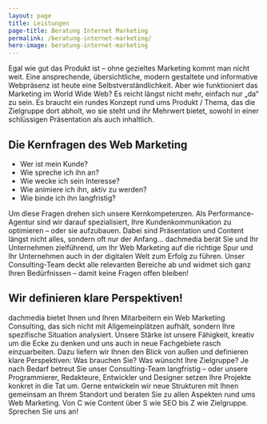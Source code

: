 ```yaml
---
layout: page
title: Leistungen
page-title: Beratung Internet Marketing
permalink: /beratung-internet-marketing/
hero-image: beratung-internet-marketing
---
```


Egal wie gut das Produkt ist – ohne gezieltes Marketing kommt man nicht weit. Eine ansprechende, übersichtliche, modern gestaltete und informative Webpräsenz ist heute eine Selbstverständlichkeit. Aber wie funktioniert das Marketing im World Wide Web? Es reicht längst nicht mehr, einfach nur „da“ zu sein. Es braucht ein rundes Konzept rund ums Produkt / Thema, das die Zielgruppe dort abholt, wo sie steht und ihr Mehrwert bietet, sowohl in einer schlüssigen Präsentation als auch inhaltlich.

## Die Kernfragen des Web Marketing

*   Wer ist mein Kunde?
*   Wie spreche ich ihn an?
*   Wie wecke ich sein Interesse?
*   Wie animiere ich ihn, aktiv zu werden?
*   Wie binde ich ihn langfristig?

Um diese Fragen drehen sich unsere Kernkompetenzen. Als Performance-Agentur sind wir darauf spezialisiert, Ihre Kundenkommunikation zu optimieren – oder sie aufzubauen. Dabei sind Präsentation und Content längst nicht alles, sondern oft nur der Anfang… dachmedia berät Sie und Ihr Unternehmen zielführend, um Ihr Web Marketing auf die richtige Spur und Ihr Unternehmen auch in der digitalen Welt zum Erfolg zu führen. Unser Consulting-Team deckt alle relevanten Bereiche ab und widmet sich ganz Ihren Bedürfnissen – damit keine Fragen offen bleiben!

## Wir definieren klare Perspektiven!

dachmedia bietet Ihnen und Ihren Mitarbeitern ein Web Marketing Consulting, das sich nicht mit Allgemeinplätzen aufhält, sondern Ihre spezifische Situation analysiert. Unsere Stärke ist unsere Fähigkeit, kreativ um die Ecke zu denken und uns auch in neue Fachgebiete rasch einzuarbeiten. Dazu liefern wir Ihnen den Blick von außen und definieren klare Perspektiven: Was brauchen Sie? Was wünscht Ihre Zielgruppe? Je nach Bedarf betreut Sie unser Consulting-Team langfristig – oder unsere Programmierer, Redakteure, Entwickler und Designer setzen Ihre Projekte konkret in die Tat um. Gerne entwickeln wir neue Strukturen mit Ihnen gemeinsam an Ihrem Standort und beraten Sie zu allen Aspekten rund ums Web Marketing. Von C wie Content über S wie SEO bis Z wie Zielgruppe. Sprechen Sie uns an!